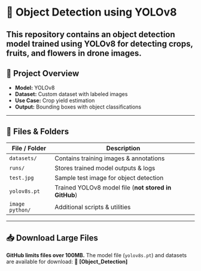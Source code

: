 # 📌 Object Detection using YOLOv8

This repository contains an **object detection model** trained using **YOLOv8** for detecting crops, fruits, and flowers in drone images.
---
## 🚀 Project Overview
- **Model:** YOLOv8
- **Dataset:** Custom dataset with labeled images
- **Use Case:** Crop yield estimation
- **Output:** Bounding boxes with object classifications
---
## 📂 Files & Folders
| File / Folder   | Description |
|----------------|-------------|
| `datasets/`     | Contains training images & annotations |
| `runs/`         | Stores trained model outputs & logs |
| `test.jpg`      | Sample test image for object detection |
| `yolov8s.pt`    | Trained YOLOv8 model file (**not stored in GitHub**) |
| `image python/` | Additional scripts & utilities |
---
## 📥 Download Large Files
**GitHub limits files over 100MB.** The model file (`yolov8s.pt`) and datasets are available for download:
🔗 **[Object_Detection]**


